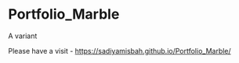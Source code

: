 # Portfolio_Marble
A variant

Please have a visit - https://sadiyamisbah.github.io/Portfolio_Marble/
